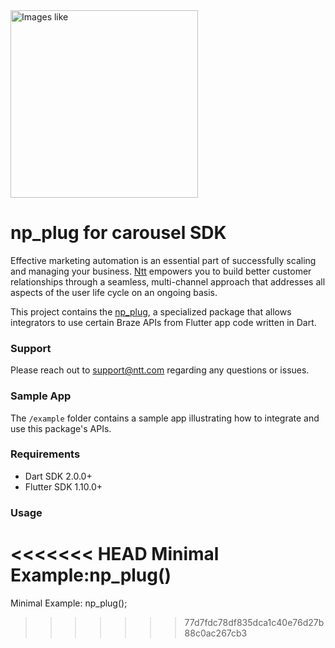 <img src="https://fancycrave.com/wp-content/uploads/2019/12/Free-Nature-Pictures-min.jpg" width="300" title="Images like " />

# np_plug for carousel SDK

Effective marketing automation is an essential part of successfully scaling and managing your business. [Ntt](https://www.nettantra.com/) empowers you to build better customer relationships through a seamless, multi-channel approach that addresses all aspects of the user life cycle on an ongoing basis.

This project contains the [ np_plug](https://www.nettantra.com/), a specialized package that allows integrators to use certain Braze APIs from Flutter app code written in Dart.


### Support

Please reach out to support@ntt.com regarding any questions or issues.

### Sample App

The `/example` folder contains a sample app illustrating how to integrate and use this package's APIs.

### Requirements
- Dart SDK 2.0.0+
- Flutter SDK 1.10.0+

### Usage

<<<<<<< HEAD
Minimal Example:np_plug()
=======
Minimal Example:
np_plug();
>>>>>>> 77d7fdc78df835dca1c40e76d27b88c0ac267cb3
